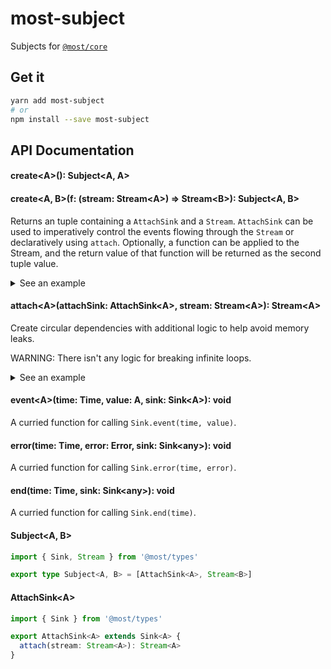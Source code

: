 # most-subject

Subjects for [`@most/core`](https://github.com/mostjs/core)

## Get it
```sh
yarn add most-subject
# or
npm install --save most-subject
```

## API Documentation

#### create\<A\>(): Subject\<A, A\>
#### create\<A, B\>(f: (stream: Stream\<A\>) =\> Stream\<B\>): Subject\<A, B\>

Returns an tuple containing a `AttachSink` and a `Stream`. `AttachSink` can be
used to imperatively control the events flowing through the `Stream` or
declaratively using `attach`. Optionally, a function can be applied to the Stream, 
and the return value of that function will be returned as the second tuple value.

<details>
  <summary>See an example</summary>
  
```typescript
import { create, event } from 'most-subject'
import { runEffects, propagateEventTask, tap } from '@most/core'
import { newDefaultScheduler, currentTime } from '@most/scheduler'

// Create a new `Scheduler` for use in our application.
// Usually, you will want to only have one Scheduler, and it should be shared 
// across your application
const scheduler = newDefaultScheduler()

// Create our sink and our stream.
// NOTE: stream is the resulting value of tap(console.log, stream).
const [ sink, stream ] = create(tap<number>(console.log))

// Pushes events into our stream.
const next = (n: number) => event(currentTime(scheduler), n, sink)

// Activate our stream.
runEffects(stream, scheduler)

// Simulate asynchronous data fetching,
// and then push values into our stream.
Promise.resolve([ 1, 2, 3 ])
 .then(data => data.forEach(next))
```

</details>

#### attach\<A\>(attachSink: AttachSink\<A\>, stream: Stream\<A\>): Stream\<A\>

Create circular dependencies with additional logic to help avoid memory leaks.

WARNING: There isn't any logic for breaking infinite loops.

<details>
  <summary>See an example</summary>

```typescript
import { Stream } from '@most/types'
import { create, attach } from 'most-subject'
import { periodic, scan, take, runEffects, tap } from '@most/core'
import { newDefaultScheduler } from '@most/scheduler'

// Create a new Scheduler for use in our application.
// Usually, you will want to only have one Scheduler, and it should be shared 
// across your application.
const scheduler = newDefaultScheduler()

const [ sink, stream ] = create<number>()

// Listen to our stream.
// It will log 1, 2, and 3.
runEffects(tap(console.log, take(3, stream)), scheduler)

const origin = scan(x => x + 1, 0, periodic(100))

attach(origin)
```

</details>

#### event\<A\>(time: Time, value: A, sink: Sink\<A\>): void

A curried function for calling `Sink.event(time, value)`.

#### error(time: Time, error: Error, sink: Sink\<any\>): void

A curried function for calling `Sink.error(time, error)`.

#### end(time: Time, sink: Sink\<any\>): void

A curried function for calling `Sink.end(time)`.

#### Subject\<A, B\>

```typescript
import { Sink, Stream } from '@most/types'

export type Subject<A, B> = [AttachSink<A>, Stream<B>]
```

#### AttachSink\<A\>

```typescript
import { Sink } from '@most/types'

export AttachSink<A> extends Sink<A> {
  attach(stream: Stream<A>): Stream<A>
}
```
